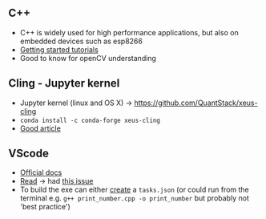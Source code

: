 ## C++
* C++ is widely used for high performance applications, but also on embedded devices such as esp8266
* [Getting started tutorials](http://www.cplusplus.com/doc/tutorial/)
* Good to know for openCV understanding

## Cling - Jupyter kernel
* Jupyter kernel (linux and OS X) -> https://github.com/QuantStack/xeus-cling 
* `conda install -c conda-forge xeus-cling`
* [Good article](https://blog.jupyter.org/interactive-workflows-for-c-with-jupyter-fe9b54227d92)

## VScode
* [Official docs](https://code.visualstudio.com/docs/cpp/config-clang-mac)
* [Read](https://medium.com/gdplabs/build-and-debug-c-on-visual-studio-code-for-mac-77e05537105e) -> had [this issue](https://stackoverflow.com/questions/46342411/wchar-h-file-not-found)
* To build the exe can either [create](https://code.visualstudio.com/docs/cpp/config-clang-mac#_create-a-build-task) a `tasks.json` (or could run from the terminal e.g. `g++ print_number.cpp -o print_number` but probably not 'best practice')
